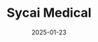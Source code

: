 ---  
layout: startup_page  
title: "Sycai Medical"  
id: "sycaimedical.com"  
permalink: "/sycaimedicalsycaimedical.com01232025/"  
website: "https://www.sycaimedical.com/"  
funding_round: ""  
funding_amount: "€3M"  
investors: "LUMO Labs, Ship2B Ventures, Athos Capital, Namarel Ventures"  
about: "Sycai Medical is a Spanish medtech company that has developed an AI-driven digital medical device for early cancer and premalignant lesion detection in the abdomen using medical imaging. Its technology analyzes medical imaging tests to automate patient monitoring and improve the accuracy of diagnoses, even for patients with few initial indications of cancer. This helps oncologic patients and healthcare professionals better understand treatment response and define benign lesions."  
markets: "Medtech, AI, Healthtech"  
hq: "Barcelona, Catalonia, Spain"  
founded_year: "2020"  
linkedin: "https://www.linkedin.com/company/sycaimedical/"  
twitter: "https://twitter.com/sycait"  
instagram: ""  
facebook: ""  
crunchbase: "https://www.crunchbase.com/organization/sycai-technologies"  
pitchbook: "https://pitchbook.com/profiles/company/490827-34"  

date_display: "23-Jan-2025"  
date: "2025-01-23"

# SEO Optimization  
meta_title: "Sycai Medical -  Funding (€3M)"  
meta_description: "Sycai Medical, Sycai Medical is a Spanish medtech company that has developed an AI-driven digital medical device for early cancer and premalignant lesion detection i..."  
meta_keywords: "Sycai Medical, Medtech, AI, Healthtech,  funding"  
canonical_url: "https://startup.projectstartups.com/sycaimedicalsycaimedical.com01232025/"  
---